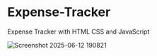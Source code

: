 # Expense-Tracker
Expense Tracker with HTML CSS and JavaScript


![Screenshot 2025-06-12 190821](https://github.com/user-attachments/assets/28461df1-f67b-47ac-9e45-f5163b79592f)
